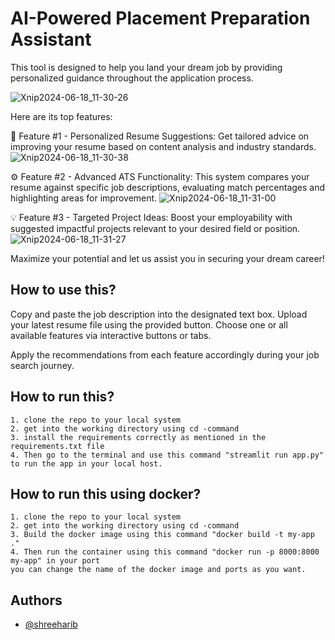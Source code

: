 
# AI-Powered Placement Preparation Assistant

This tool is designed to help you land your dream job by providing personalized guidance throughout the application process.

![Xnip2024-06-18_11-30-26](https://github.com/shreeharib/jobassistantai/assets/107598445/64226f69-2119-4b68-b7f8-372c7366f0f4)

Here are its top features:

📄 Feature #1 - Personalized Resume Suggestions: Get tailored advice on improving your resume based on content analysis and industry standards.
![Xnip2024-06-18_11-30-38](https://github.com/shreeharib/jobassistantai/assets/107598445/684d811f-11e4-4762-a3e5-305372a93a58)


⚙️ Feature #2 - Advanced ATS Functionality: This system compares your resume against specific job descriptions, evaluating match percentages and highlighting areas for improvement.
![Xnip2024-06-18_11-31-00](https://github.com/shreeharib/jobassistantai/assets/107598445/db7b5286-ae77-4377-b58e-4217c48821c6)

💡 Feature #3 - Targeted Project Ideas: Boost your employability with suggested impactful projects relevant to your desired field or position.
![Xnip2024-06-18_11-31-27](https://github.com/shreeharib/jobassistantai/assets/107598445/f410c54a-e955-4881-a33e-ff0a6ea7d5a8)

Maximize your potential and let us assist you in securing your dream career!


## How to use this?

Copy and paste the job description into the designated text box.
Upload your latest resume file using the provided button.
Choose one or all available features via interactive buttons or tabs.

Apply the recommendations from each feature accordingly during your job search journey.
## How to run this?

    1. clone the repo to your local system
    2. get into the working directory using cd -command
    3. install the requirements correctly as mentioned in the requirements.txt file
    4. Then go to the terminal and use this command "streamlit run app.py" to run the app in your local host.


## How to run this using docker?

    1. clone the repo to your local system
    2. get into the working directory using cd -command
    3. Build the docker image using this command "docker build -t my-app ."
    4. Then run the container using this command "docker run -p 8000:8000 my-app" in your port 
    you can change the name of the docker image and ports as you want.
## Authors

- [@shreeharib](https://www.github.com/shreeharib)

